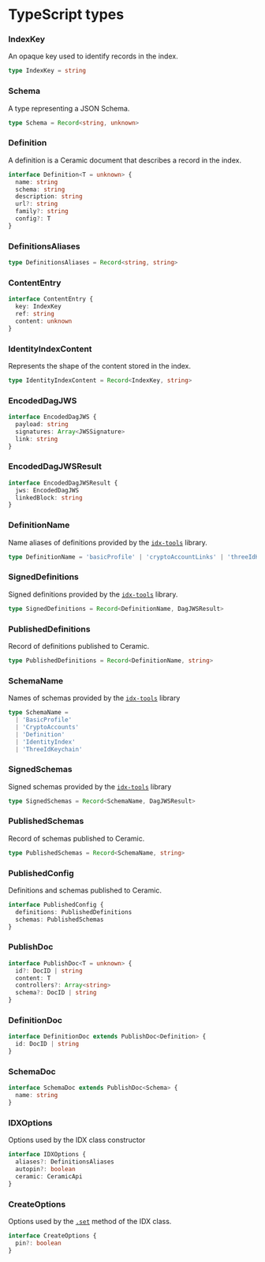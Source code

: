 # TypeScript types

### **IndexKey**

An opaque key used to identify records in the index.

```ts
type IndexKey = string
```

### **Schema**

A type representing a JSON Schema.

```ts
type Schema = Record<string, unknown>
```

### **Definition**

A definition is a Ceramic document that describes a record in the index.

```ts
interface Definition<T = unknown> {
  name: string
  schema: string
  description: string
  url?: string
  family?: string
  config?: T
}
```

### **DefinitionsAliases**

```ts
type DefinitionsAliases = Record<string, string>
```

### **ContentEntry**

```ts
interface ContentEntry {
  key: IndexKey
  ref: string
  content: unknown
}
```

### **IdentityIndexContent**

Represents the shape of the content stored in the index.

```ts
type IdentityIndexContent = Record<IndexKey, string>
```

### **EncodedDagJWS**

```ts
interface EncodedDagJWS {
  payload: string
  signatures: Array<JWSSignature>
  link: string
}
```

### **EncodedDagJWSResult**

```ts
interface EncodedDagJWSResult {
  jws: EncodedDagJWS
  linkedBlock: string
}
```

### **DefinitionName**

Name aliases of definitions provided by the [`idx-tools`]() library.

```ts
type DefinitionName = 'basicProfile' | 'cryptoAccountLinks' | 'threeIdKeychain'
```

### **SignedDefinitions**

Signed definitions provided by the [`idx-tools`]() library.

```ts
type SignedDefinitions = Record<DefinitionName, DagJWSResult>
```

### **PublishedDefinitions**

Record of definitions published to Ceramic.

```ts
type PublishedDefinitions = Record<DefinitionName, string>
```

### **SchemaName**

Names of schemas provided by the [`idx-tools`]() library

```ts
type SchemaName =
  | 'BasicProfile'
  | 'CryptoAccounts'
  | 'Definition'
  | 'IdentityIndex'
  | 'ThreeIdKeychain'
```

### **SignedSchemas**

Signed schemas provided by the [`idx-tools`]() library

```ts
type SignedSchemas = Record<SchemaName, DagJWSResult>
```

### **PublishedSchemas**

Record of schemas published to Ceramic.

```ts
type PublishedSchemas = Record<SchemaName, string>
```

### **PublishedConfig**

Definitions and schemas published to Ceramic.

```ts
interface PublishedConfig {
  definitions: PublishedDefinitions
  schemas: PublishedSchemas
}
```

### **PublishDoc**

```ts
interface PublishDoc<T = unknown> {
  id?: DocID | string
  content: T
  controllers?: Array<string>
  schema?: DocID | string
}
```

### **DefinitionDoc**

```ts
interface DefinitionDoc extends PublishDoc<Definition> {
  id: DocID | string
}
```

### **SchemaDoc**

```ts
interface SchemaDoc extends PublishDoc<Schema> {
  name: string
}
```

### **IDXOptions**

Options used by the IDX class constructor

```ts
interface IDXOptions {
  aliases?: DefinitionsAliases
  autopin?: boolean
  ceramic: CeramicApi
}
```

### **CreateOptions**

Options used by the [`.set`]() method of the IDX class.

```ts
interface CreateOptions {
  pin?: boolean
}
```
